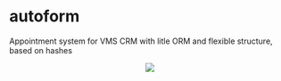 # autoform
Appointment system for VMS CRM with litle ORM and flexible structure, based on hashes

<p align="center">
<img src="https://s8.hostingkartinok.com/uploads/images/2017/11/caeae3bc4e1937ca4c7596107eef5725.png">
</p>
